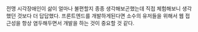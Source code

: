 
전맹 시각장애인이 삶이 얼마나 불편할지 종종 생각해보곤했는데 직접 체험해보니 생각했던 것보다 더 답답했다.
프론트엔드를 개발하게된다면 소수의 유저들을 위해서 웹 접근성을 항상 염두해두면서 개발을 하는 것이 중요할 것 같다.